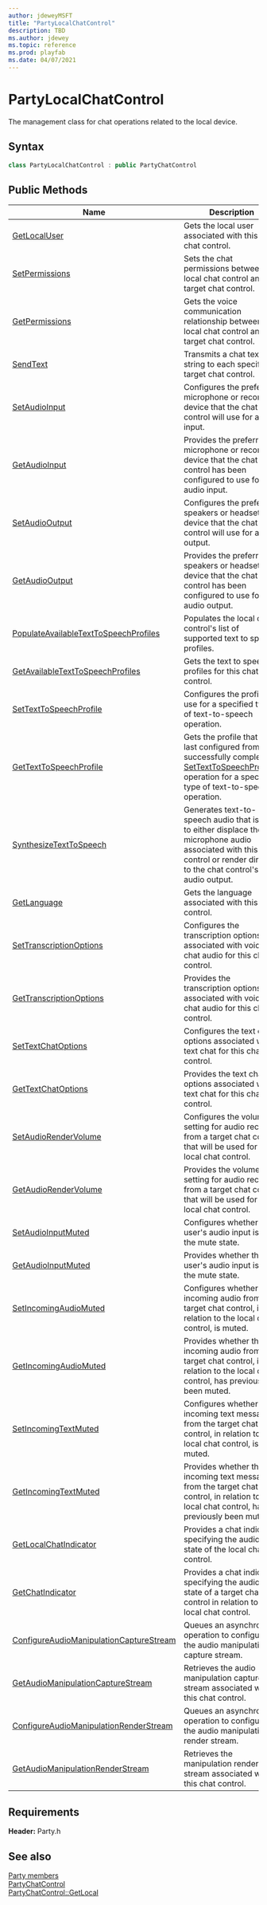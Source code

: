 ```yaml
---
author: jdeweyMSFT
title: "PartyLocalChatControl"
description: TBD
ms.author: jdewey
ms.topic: reference
ms.prod: playfab
ms.date: 04/07/2021
---
```


# PartyLocalChatControl  

The management class for chat operations related to the local device.  

## Syntax  
  
```cpp  
class PartyLocalChatControl : public PartyChatControl  
```  
  
## Public Methods  
  
| Name | Description |  
| --- | --- |  
| [GetLocalUser](methods/partylocalchatcontrol_getlocaluser.md) | Gets the local user associated with this local chat control. |  
| [SetPermissions](methods/partylocalchatcontrol_setpermissions.md) | Sets the chat permissions between the local chat control and a target chat control. |  
| [GetPermissions](methods/partylocalchatcontrol_getpermissions.md) | Gets the voice communication relationship between the local chat control and a target chat control. |  
| [SendText](methods/partylocalchatcontrol_sendtext.md) | Transmits a chat text string to each specified target chat control. |  
| [SetAudioInput](methods/partylocalchatcontrol_setaudioinput.md) | Configures the preferred microphone or recording device that the chat control will use for audio input. |  
| [GetAudioInput](methods/partylocalchatcontrol_getaudioinput.md) | Provides the preferred microphone or recording device that the chat control has been configured to use for audio input. |  
| [SetAudioOutput](methods/partylocalchatcontrol_setaudiooutput.md) | Configures the preferred speakers or headset device that the chat control will use for audio output. |  
| [GetAudioOutput](methods/partylocalchatcontrol_getaudiooutput.md) | Provides the preferred speakers or headset device that the chat control has been configured to use for audio output. |  
| [PopulateAvailableTextToSpeechProfiles](methods/partylocalchatcontrol_populateavailabletexttospeechprofiles.md) | Populates the local chat control's list of supported text to speech profiles. |  
| [GetAvailableTextToSpeechProfiles](methods/partylocalchatcontrol_getavailabletexttospeechprofiles.md) | Gets the text to speech profiles for this chat control. |  
| [SetTextToSpeechProfile](methods/partylocalchatcontrol_settexttospeechprofile.md) | Configures the profile to use for a specified type of text-to-speech operation. |  
| [GetTextToSpeechProfile](methods/partylocalchatcontrol_gettexttospeechprofile.md) | Gets the profile that was last configured from a successfully completed [SetTextToSpeechProfile()](methods/partylocalchatcontrol_settexttospeechprofile.md) operation for a specified type of text-to-speech operation. |  
| [SynthesizeTextToSpeech](methods/partylocalchatcontrol_synthesizetexttospeech.md) | Generates text-to-speech audio that is used to either displace the microphone audio associated with this chat control or render directly to the chat control's audio output. |  
| [GetLanguage](methods/partylocalchatcontrol_getlanguage.md) | Gets the language associated with this chat control. |  
| [SetTranscriptionOptions](methods/partylocalchatcontrol_settranscriptionoptions.md) | Configures the transcription options associated with voice chat audio for this chat control. |  
| [GetTranscriptionOptions](methods/partylocalchatcontrol_gettranscriptionoptions.md) | Provides the transcription options associated with voice chat audio for this chat control. |  
| [SetTextChatOptions](methods/partylocalchatcontrol_settextchatoptions.md) | Configures the text chat options associated with text chat for this chat control. |  
| [GetTextChatOptions](methods/partylocalchatcontrol_gettextchatoptions.md) | Provides the text chat options associated with text chat for this chat control. |  
| [SetAudioRenderVolume](methods/partylocalchatcontrol_setaudiorendervolume.md) | Configures the volume setting for audio received from a target chat control that will be used for the local chat control. |  
| [GetAudioRenderVolume](methods/partylocalchatcontrol_getaudiorendervolume.md) | Provides the volume setting for audio received from a target chat control that will be used for the local chat control. |  
| [SetAudioInputMuted](methods/partylocalchatcontrol_setaudioinputmuted.md) | Configures whether the user's audio input is in the mute state. |  
| [GetAudioInputMuted](methods/partylocalchatcontrol_getaudioinputmuted.md) | Provides whether the user's audio input is in the mute state. |  
| [SetIncomingAudioMuted](methods/partylocalchatcontrol_setincomingaudiomuted.md) | Configures whether the incoming audio from the target chat control, in relation to the local chat control, is muted. |  
| [GetIncomingAudioMuted](methods/partylocalchatcontrol_getincomingaudiomuted.md) | Provides whether the incoming audio from the target chat control, in relation to the local chat control, has previously been muted. |  
| [SetIncomingTextMuted](methods/partylocalchatcontrol_setincomingtextmuted.md) | Configures whether the incoming text messages from the target chat control, in relation to the local chat control, is muted. |  
| [GetIncomingTextMuted](methods/partylocalchatcontrol_getincomingtextmuted.md) | Provides whether the incoming text messages from the target chat control, in relation to the local chat control, has previously been muted. |  
| [GetLocalChatIndicator](methods/partylocalchatcontrol_getlocalchatindicator.md) | Provides a chat indicator specifying the audio state of the local chat control. |  
| [GetChatIndicator](methods/partylocalchatcontrol_getchatindicator.md) | Provides a chat indicator specifying the audio state of a target chat control in relation to the local chat control. |  
| [ConfigureAudioManipulationCaptureStream](methods/partylocalchatcontrol_configureaudiomanipulationcapturestream.md) | Queues an asynchronous operation to configure the audio manipulation capture stream. |  
| [GetAudioManipulationCaptureStream](methods/partylocalchatcontrol_getaudiomanipulationcapturestream.md) | Retrieves the audio manipulation capture stream associated with this chat control. |  
| [ConfigureAudioManipulationRenderStream](methods/partylocalchatcontrol_configureaudiomanipulationrenderstream.md) | Queues an asynchronous operation to configure the audio manipulation render stream. |  
| [GetAudioManipulationRenderStream](methods/partylocalchatcontrol_getaudiomanipulationrenderstream.md) | Retrieves the manipulation render stream associated with this chat control. |  

  
  
## Requirements  
  
**Header:** Party.h
  
## See also  
[Party members](../../party_members.md)  
[PartyChatControl](../PartyChatControl/partychatcontrol.md)  
[PartyChatControl::GetLocal](../PartyChatControl/methods/partychatcontrol_getlocal.md)
  
  
  
